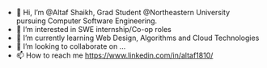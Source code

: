 - 👋 Hi, I’m @Altaf Shaikh, Grad Student @Northeastern University pursuing Computer Software Engineering.
- 👀 I’m interested in SWE internship/Co-op roles
- 🌱 I’m currently learning Web Design, Algorithms and Cloud Technologies
- 💞️ I’m looking to collaborate on ...
- 📫 How to reach me https://www.linkedin.com/in/altaf1810/

<!---
altafNEU/altafNEU is a ✨ special ✨ repository because its `README.md` (this file) appears on your GitHub profile.
You can click the Preview link to take a look at your changes.
--->
